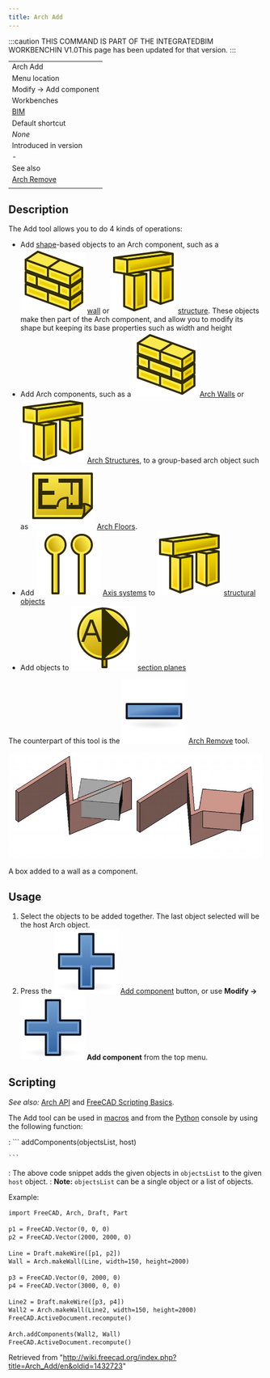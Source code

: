 ```yaml
---
title: Arch Add
---
```


:::caution
THIS COMMAND IS PART OF THE INTEGRATEDBIM WORKBENCHIN V1.0This page has been updated for that version.
:::

|                                           |
| ----------------------------------------- |
| Arch Add                                  |
| Menu location                             |
| Modify → Add component                    |
| Workbenches                               |
| [BIM](/BIM_Workbench "BIM Workbench")     |
| Default shortcut                          |
| _None_                                    |
| Introduced in version                     |
| -                                         |
| See also                                  |
| [Arch Remove](/Arch_Remove "Arch Remove") |
|                                           |

## Description

The Add tool allows you to do 4 kinds of operations:

- Add [shape](/Part_Workbench "Part Workbench")-based objects to an Arch component, such as a ![](/src/assets/images/Arch_Wall.svg) [wall](/Arch_Wall "Arch Wall") or ![](/src/assets/images/Arch_Structure.svg) [structure](/Arch_Structure "Arch Structure"). These objects make then part of the Arch component, and allow you to modify its shape but keeping its base properties such as width and height
- Add Arch components, such as a ![](/src/assets/images/Arch_Wall.svg) [Arch Walls](/Arch_Wall "Arch Wall") or ![](/src/assets/images/Arch_Structure.svg) [Arch Structures](/Arch_Structure "Arch Structure"), to a group-based arch object such as ![](/src/assets/images/Arch_Floor.svg) [Arch Floors](/Arch_Floor "Arch Floor").
- Add ![](/src/assets/images/Arch_Axis.svg) [Axis systems](/Arch_Axis "Arch Axis") to ![](/src/assets/images/Arch_Structure.svg) [structural objects](/Arch_Structure "Arch Structure")
- Add objects to ![](/src/assets/images/Arch_SectionPlane.svg) [section planes](/Arch_SectionPlane "Arch SectionPlane")

The counterpart of this tool is the ![](/src/assets/images/Arch_Remove.svg) [Arch Remove](/Arch_Remove "Arch Remove") tool.

![](/src/assets/images/Arch_Add_example.jpg)

A box added to a wall as a component.

## Usage

1. Select the objects to be added together. The last object selected will be the host Arch object.
2. Press the ![](/src/assets/images/Arch_Add.svg) [Add component](/Arch_Add "Arch Add") button, or use **Modify → ![](/src/assets/images/Arch_Add.svg) Add component** from the top menu.

## Scripting

_See also:_ [Arch API](/Arch_API "Arch API") and [FreeCAD Scripting Basics](/FreeCAD_Scripting_Basics "FreeCAD Scripting Basics").

The Add tool can be used in [macros](/Macros "Macros") and from the [Python](/Python "Python") console by using the following function:

: ```
addComponents(objectsList, host)

    ```

: The above code snippet adds the given objects in `objectsList` to the given `host` object.
: **Note:** `objectsList` can be a single object or a list of objects.

Example:

```
import FreeCAD, Arch, Draft, Part

p1 = FreeCAD.Vector(0, 0, 0)
p2 = FreeCAD.Vector(2000, 2000, 0)

Line = Draft.makeWire([p1, p2])
Wall = Arch.makeWall(Line, width=150, height=2000)

p3 = FreeCAD.Vector(0, 2000, 0)
p4 = FreeCAD.Vector(3000, 0, 0)

Line2 = Draft.makeWire([p3, p4])
Wall2 = Arch.makeWall(Line2, width=150, height=2000)
FreeCAD.ActiveDocument.recompute()

Arch.addComponents(Wall2, Wall)
FreeCAD.ActiveDocument.recompute()

```

Retrieved from "<http://wiki.freecad.org/index.php?title=Arch_Add/en&oldid=1432723>"
